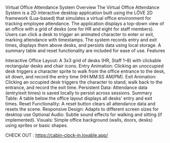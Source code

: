 Virtual Office Attendance System
Overview
The Virtual Office Attendance System is a 2D interactive desktop application built using the LÖVE 2D framework (Lua-based) that simulates a virtual office environment for tracking employee attendance. The application displays a top-down view of an office with a grid of desks (one for HR and eight for staff members). Users can click a desk to trigger an animated character to enter or exit, marking attendance with timestamps. The system records entry and exit times, displays them above desks, and persists data using local storage. A summary table and reset functionality are included for ease of use.
Features

Interactive Office Layout: A 3x3 grid of desks (HR, Staff 1–8) with clickable rectangular desks and chair icons.
Entry Animation: Clicking an unoccupied desk triggers a character sprite to walk from the office entrance to the desk, sit down, and record the entry time (HH:MM:SS AM/PM).
Exit Animation: Clicking an occupied desk triggers the character to stand, walk back to the entrance, and record the exit time.
Persistent Data: Attendance data (entry/exit times) is saved locally to persist across sessions.
Summary Table: A table below the office layout displays all desks' entry and exit times.
Reset Functionality: A reset button clears all attendance data and resets the scene.
Responsive Design: Adapts to different screen sizes for desktop use
Optional Audio: Subtle sound effects for walking and sitting (if implemented).
Visuals: Simple office background (walls, doors, desks) using sprites or basic shapes.


CHECK OUT :
https://cabin-clock-in.lovable.app/

